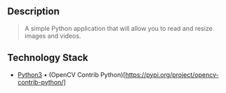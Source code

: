 ## Description
> A simple Python application that will allow you to read and resize images and videos.

## Technology Stack
- [Python3](https://docs.python.org/3.10/) • (OpenCV Contrib Python)[https://pypi.org/project/opencv-contrib-python/]
